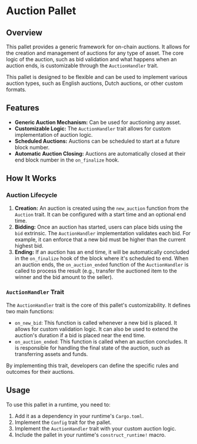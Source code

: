 # Auction Pallet

## Overview

This pallet provides a generic framework for on-chain auctions. It allows for the creation and management of auctions for any type of asset. The core logic of the auction, such as bid validation and what happens when an auction ends, is customizable through the `AuctionHandler` trait.

This pallet is designed to be flexible and can be used to implement various auction types, such as English auctions, Dutch auctions, or other custom formats.

## Features

- **Generic Auction Mechanism:** Can be used for auctioning any asset.
- **Customizable Logic:** The `AuctionHandler` trait allows for custom implementation of auction logic.
- **Scheduled Auctions:** Auctions can be scheduled to start at a future block number.
- **Automatic Auction Closing:** Auctions are automatically closed at their end block number in the `on_finalize` hook.

## How It Works

### Auction Lifecycle

1.  **Creation:** An auction is created using the `new_auction` function from the `Auction` trait. It can be configured with a start time and an optional end time.
2.  **Bidding:** Once an auction has started, users can place bids using the `bid` extrinsic. The `AuctionHandler` implementation validates each bid. For example, it can enforce that a new bid must be higher than the current highest bid.
3.  **Ending:** If an auction has an end time, it will be automatically concluded in the `on_finalize` hook of the block where it's scheduled to end. When an auction ends, the `on_auction_ended` function of the `AuctionHandler` is called to process the result (e.g., transfer the auctioned item to the winner and the bid amount to the seller).

### `AuctionHandler` Trait

The `AuctionHandler` trait is the core of this pallet's customizability. It defines two main functions:

- `on_new_bid`: This function is called whenever a new bid is placed. It allows for custom validation logic. It can also be used to extend the auction's duration if a bid is placed near the end time.
- `on_auction_ended`: This function is called when an auction concludes. It is responsible for handling the final state of the auction, such as transferring assets and funds.

By implementing this trait, developers can define the specific rules and outcomes for their auctions.

## Usage

To use this pallet in a runtime, you need to:

1.  Add it as a dependency in your runtime's `Cargo.toml`.
2.  Implement the `Config` trait for the pallet.
3.  Implement the `AuctionHandler` trait with your custom auction logic.
4.  Include the pallet in your runtime's `construct_runtime!` macro.
